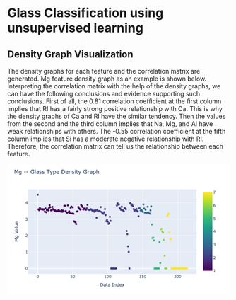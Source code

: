 # Glass Classification using unsupervised learning

## Density Graph Visualization

The density graphs for each feature and the correlation matrix are generated. Mg feature density graph as an example
is shown below. Interpreting the correlation matrix with the help of the density graphs, we can have the following
conclusions and evidence supporting such conclusions. First of all, the 0.81 correlation
coefficient at the first column implies that RI has a fairly strong positive relationship with Ca.
This is why the density graphs of Ca and RI have the similar tendency. Then the values from the
second and the third column implies that Na, Mg, and Al have weak relationships with others.
The -0.55 correlation coefficient at the fifth column implies that Si has a moderate negative
relationship with RI. Therefore, the correlation matrix can tell us the relationship between each
feature.

![Mg feature density graph](https://github.com/ZhengqiY/unsupervised_learning/blob/master/DensityGraphMg.PNG)
